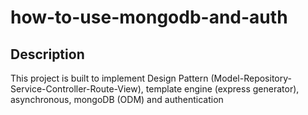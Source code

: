 # how-to-use-mongodb-and-auth

## Description

This project is built to implement Design Pattern (Model-Repository-Service-Controller-Route-View), template engine (express generator), asynchronous, mongoDB (ODM) and authentication
